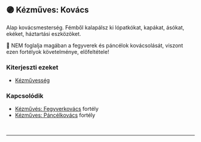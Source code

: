 ## 🟣 Kézműves: Kovács

Alap kovácsmesterség. Fémből kalapálsz ki lópatkókat, kapákat, ásókat, ekéket, háztartási eszközöket.

🔆 NEM foglalja magában a fegyverek és páncélok kovácsolását, viszont ezen fortélyok követelménye, előfeltétele!

### Kiterjeszti ezeket

- [Kézművesség](../kepzettsegek.szekunder/kezmuvesseg.md)

### Kapcsolódik

- [Kézművés: Fegyverkovács](../fortelyok.altalanos/kezmuves_fegyverkovacs.md) fortély
- [Kézműves: Páncélkovács](../fortelyok.altalanos/kezmuves_pancelkovacs.md) fortély

<br />

---

